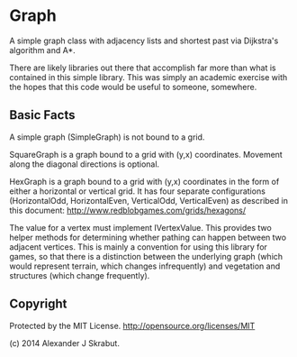 Graph
=====

A simple graph class with adjacency lists and shortest past via Dijkstra's algorithm and A*.

There are likely libraries out there that accomplish far more than what is contained in this simple library. This was simply an academic exercise with the hopes that this code would be useful to someone, somewhere.

Basic Facts
-----------

A simple graph (SimpleGraph) is not bound to a grid. 

SquareGraph is a graph bound to a grid with (y,x) coordinates. Movement along the diagonal directions is optional.

HexGraph is a graph bound to a grid with (y,x) coordinates in the form of either a horizontal or vertical grid. It has four separate configurations (HorizontalOdd, HorizontalEven, VerticalOdd, VerticalEven) as described in this document: http://www.redblobgames.com/grids/hexagons/

The value for a vertex must implement IVertexValue. This provides two helper methods for determining whether pathing can happen between two adjacent vertices. This is mainly a convention for using this library for games, so that there is a distinction between the underlying graph (which would represent terrain, which changes infrequently) and vegetation and structures (which change frequently). 

Copyright
---------

Protected by the MIT License. http://opensource.org/licenses/MIT

(c) 2014 Alexander J Skrabut.
